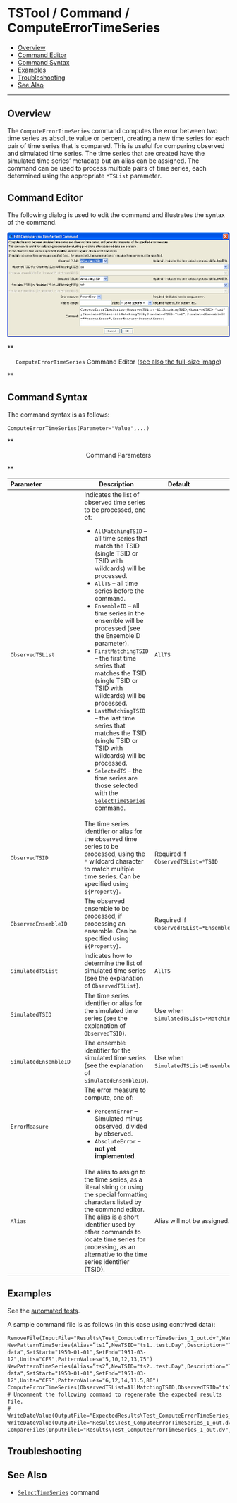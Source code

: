 # TSTool / Command / ComputeErrorTimeSeries #

* [Overview](#overview)
* [Command Editor](#command-editor)
* [Command Syntax](#command-syntax)
* [Examples](#examples)
* [Troubleshooting](#troubleshooting)
* [See Also](#see-also)

-------------------------

## Overview ##

The `ComputeErrorTimeSeries` command computes the error
between two time series as absolute value or percent,
creating a new time series for each pair of time series that is compared.
This is useful for comparing observed and simulated time series.
The time series that are created have the simulated time series’ metadata but an alias can be assigned.
The command can be used to process multiple pairs of time series,
each determined using the appropriate `*TSList` parameter.

## Command Editor ##

The following dialog is used to edit the command and illustrates the syntax of the command.

![ComputeErrorTimeSeries](ComputeErrorTimeSeries.png)

**<p style="text-align: center;">
`ComputeErrorTimeSeries` Command Editor (<a href="../ComputeErrorTimeSeries.png">see also the full-size image</a>)
</p>**

## Command Syntax ##

The command syntax is as follows:

```text
ComputeErrorTimeSeries(Parameter="Value",...)
```
**<p style="text-align: center;">
Command Parameters
</p>**

|**Parameter**&nbsp;&nbsp;&nbsp;&nbsp;&nbsp;&nbsp;&nbsp;&nbsp;&nbsp;&nbsp;&nbsp;&nbsp;&nbsp;&nbsp;&nbsp;&nbsp;&nbsp;&nbsp;&nbsp;&nbsp;&nbsp;&nbsp;|**Description**|**Default**&nbsp;&nbsp;&nbsp;&nbsp;&nbsp;&nbsp;&nbsp;&nbsp;&nbsp;&nbsp;&nbsp;&nbsp;&nbsp;&nbsp;&nbsp;&nbsp;&nbsp;&nbsp;&nbsp;&nbsp;&nbsp;&nbsp;&nbsp;&nbsp;&nbsp;&nbsp;&nbsp;|
|--------------|-----------------|-----------------|
|`ObservedTSList`|Indicates the list of observed time series to be processed, one of:<br><ul><li>`AllMatchingTSID` – all time series that match the TSID (single TSID or TSID with wildcards) will be processed.</li><li>`AllTS` – all time series before the command.</li><li>`EnsembleID` – all time series in the ensemble will be processed (see the EnsembleID parameter).</li><li>`FirstMatchingTSID` – the first time series that matches the TSID (single TSID or TSID with wildcards) will be processed.</li><li>`LastMatchingTSID` – the last time series that matches the TSID (single TSID or TSID with wildcards) will be processed.</li><li>`SelectedTS` – the time series are those selected with the [`SelectTimeSeries`](../SelectTimeSeries/SelectTimeSeries.md) command.</li></ul> | `AllTS` |
|`ObservedTSID`|The time series identifier or alias for the observed time series to be processed, using the `*` wildcard character to match multiple time series.  Can be specified using `${Property}`.|Required if `ObservedTSList=*TSID`|
|`ObservedEnsembleID`|The observed ensemble to be processed, if processing an ensemble. Can be specified using `${Property}`.|Required if `ObservedTSList=*EnsembleID`|
|`SimulatedTSList`|Indicates how to determine the list of simulated time series (see the explanation of `ObservedTSList`).|`AllTS`|
|`SimulatedTSID`|The time series identifier or alias for the simulated time series (see the explanation of `ObservedTSID`).|Use when `SimulatedTSList=*MatchingTSID`.
|`SimulatedEnsembleID`|The ensemble identifier for the simulated time series (see the explanation of `SimulatedEnsembleID`).|Use when `SimulatedTSList=EnsembleID`|
|`ErrorMeasure`|The error measure to compute, one of:<ul><li>`PercentError` – Simulated minus observed, divided by observed.</li><li>`AbsoluteError` – **not yet implemented**.</li></ul>||
|`Alias`|The alias to assign to the time series, as a literal string or using the special formatting characters listed by the command editor.  The alias is a short identifier used by other commands to locate time series for processing, as an alternative to the time series identifier (TSID).|Alias will not be assigned.|

## Examples ##

See the [automated tests](https://github.com/OpenCDSS/cdss-app-tstool-test/tree/master/test/regression/commands/general/ComputeErrorTimeSeries).

A sample command file is as follows (in this case using contrived data):

```
RemoveFile(InputFile="Results\Test_ComputeErrorTimeSeries_1_out.dv",WarnIfMissing=False)
NewPatternTimeSeries(Alias=”ts1”,NewTSID="ts1..test.Day",Description="Test data",SetStart="1950-01-01",SetEnd="1951-03-12",Units="CFS",PatternValues="5,10,12,13,75")
NewPatternTimeSeries(Alias=”ts2”,NewTSID="ts2..test.Day",Description="Test data",SetStart="1950-01-01",SetEnd="1951-03-12",Units="CFS",PatternValues="6,12,14,11.5,80")
ComputeErrorTimeSeries(ObservedTSList=AllMatchingTSID,ObservedTSID="ts1",SimulatedTSList=AllMatchingTSID,SimulatedTSID="ts2",ErrorMeasure=PercentError)
# Uncomment the following command to regenerate the expected results file.
# WriteDateValue(OutputFile="ExpectedResults\Test_ComputeErrorTimeSeries_1_out.dv")
WriteDateValue(OutputFile="Results\Test_ComputeErrorTimeSeries_1_out.dv")
CompareFiles(InputFile1="Results\Test_ComputeErrorTimeSeries_1_out.dv",InputFile2="ExpectedResults\Test_ComputeErrorTimeSeries_1_out.dv",WarnIfDifferent=True)
```

## Troubleshooting ##

## See Also ##

* [`SelectTimeSeries`](../SelectTimeSeries/SelectTimeSeries.md) command
